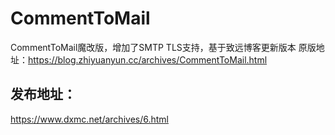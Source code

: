 # CommentToMail
CommentToMail魔改版，增加了SMTP TLS支持，基于致远博客更新版本
原版地址：https://blog.zhiyuanyun.cc/archives/CommentToMail.html

## 发布地址：
https://www.dxmc.net/archives/6.html
